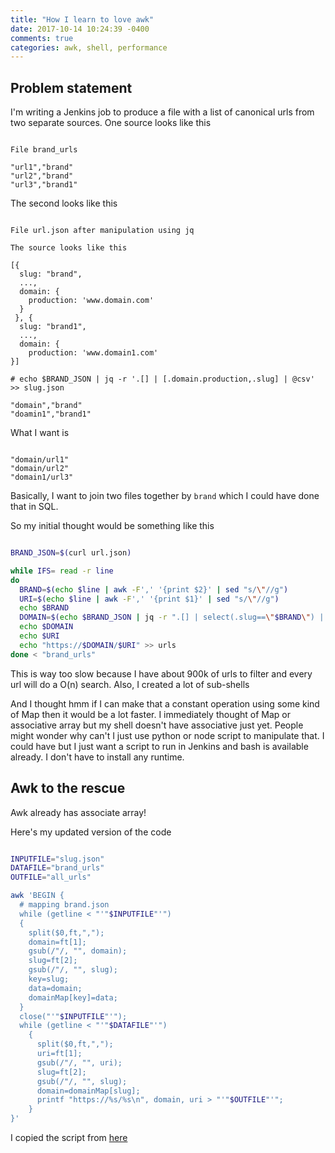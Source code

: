 ```yaml
---
title: "How I learn to love awk"
date: 2017-10-14 10:24:39 -0400
comments: true
categories: awk, shell, performance
---
```


## Problem statement

I'm writing a Jenkins job to produce a file with a list of canonical urls from two separate sources. One source looks like this

``` text

File brand_urls

"url1","brand"
"url2","brand"
"url3","brand1"

```

The second looks like this

``` text

File url.json after manipulation using jq

The source looks like this

[{
  slug: "brand",
  ...,
  domain: {
    production: 'www.domain.com'
  }
 }, {
  slug: "brand1",
  ...,
  domain: {
    production: 'www.domain1.com'
}]

# echo $BRAND_JSON | jq -r '.[] | [.domain.production,.slug] | @csv' >> slug.json

"domain","brand"
"doamin1","brand1"

```

What I want is

``` text

"domain/url1"
"domain/url2"
"domain1/url3"

```

Basically, I want to join two files together by `brand` which I could have done that in SQL.

So my initial thought would be something like this

``` bash

BRAND_JSON=$(curl url.json) 

while IFS= read -r line
do
  BRAND=$(echo $line | awk -F',' '{print $2}' | sed "s/\"//g")
  URI=$(echo $line | awk -F',' '{print $1}' | sed "s/\"//g")
  echo $BRAND
  DOMAIN=$(echo $BRAND_JSON | jq -r ".[] | select(.slug==\"$BRAND\") | .domain.production")
  echo $DOMAIN
  echo $URI
  echo "https://$DOMAIN/$URI" >> urls
done < "brand_urls"

```

This is way too slow because I have about 900k of urls to filter and every url will do a O(n) search. Also, I created a lot of sub-shells

And I thought hmm if I can make that a constant operation using some kind of Map then it would be a lot faster. I immediately thought of Map or associative array but my shell doesn't have associative just yet. People might wonder why can't I just use python or node script to manipulate that. I could have but I just want a script to run in Jenkins and bash is available already. I don't have to install any runtime. 

## Awk to the rescue
Awk already has associate array!

Here's my updated version of the code

``` bash

INPUTFILE="slug.json"
DATAFILE="brand_urls"
OUTFILE="all_urls"

awk 'BEGIN {
  # mapping brand.json
  while (getline < "'"$INPUTFILE"'")
  {
    split($0,ft,",");
    domain=ft[1];
    gsub(/"/, "", domain);
    slug=ft[2];
    gsub(/"/, "", slug);
    key=slug;
    data=domain;
    domainMap[key]=data;
  }
  close("'"$INPUTFILE"'");
  while (getline < "'"$DATAFILE"'")
    {
      split($0,ft,",");
      uri=ft[1];
      gsub(/"/, "", uri);
      slug=ft[2];
      gsub(/"/, "", slug);
      domain=domainMap[slug]; 
      printf "https://%s/%s\n", domain, uri > "'"$OUTFILE"'";
    }
}'

```

I copied the script from [here](https://magvar.wordpress.com/2011/05/18/awking-it-how-to-load-a-file-into-an-array-in-awk/)

